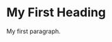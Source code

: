 <!DOCTYPE html>
<html>
    <head>
      <title>Yung Budget</title>
    </head>
    <body>
      <h1>My First Heading</h1>
      <p>My first paragraph.</p>
    </body>
</html>

